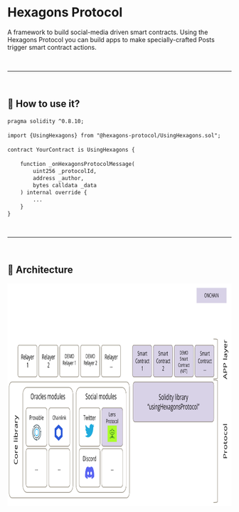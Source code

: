# Hexagons Protocol

A framework to build social-media driven smart contracts. Using the Hexagons Protocol you can build apps to make specially-crafted Posts trigger smart contract actions.


&nbsp;

***

&nbsp;

## :rocket: How to use it?

```
pragma solidity ^0.8.10;

import {UsingHexagons} from "@hexagons-protocol/UsingHexagons.sol";

contract YourContract is UsingHexagons {
    
    function _onHexagonsProtocolMessage(
        uint256 _protocolId,
        address _author,
        bytes calldata _data
    ) internal override {
        ...
    }
}
```

&nbsp;

***

&nbsp;

## :wrench: Architecture

<img src="./resources/architecture.png" width="900" height="500">